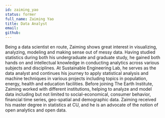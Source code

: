 ```yaml
---
id: zaiming_yao
status: former
full_name: Zaiming Yao
title: Data Analyst
email:
github: 
---
```

Being a data scientist en route, Zaiming shows great interest in visualizing, analyzing, modeling and making sense out of messy data. Having studied statistics during both his undergraduate and graduate study, he gained both hands on and intellectual knowledge in conducting analytics across various subjects and disciplines. At Sustainable Engineering Lab, he serves as the data analyst and continues his journey to apply statistical analysis and machine techniques in various projects including topics in population, energy, health and education facilities. Before joining The Earth Institute, Zaiming worked with different institutions, helping to analyze and model data including but not limited to social-economical, consumer behavior, financial time series, geo-spatial and demographic data. Zaiming received his master degree in statistics at CU, and he is an advocate of the notion of open analytics and open data.
